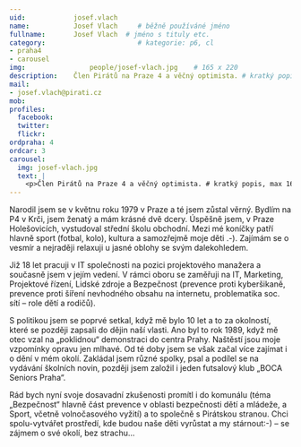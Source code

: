 ```yaml
---
uid:            josef.vlach
name:           Josef Vlach  	# běžně používáné jméno
fullname: 	    Josef Vlach  # jméno s tituly etc.
category:                       # kategorie: p6, cl
- praha4
- carousel
img: 		        people/josef-vlach.jpg    # 165 x 220
description:    Člen Pirátů na Praze 4 a věčný optimista. # kratký popis, max 160 znaků
mail:
- josef.vlach@pirati.cz
mob: 			
profiles:
  facebook:
  twitter: 
  flickr: 
ordpraha: 4
ordcar: 3
carousel:
  img: josef-vlach.jpg
  text: |
    <p>Člen Pirátů na Praze 4 a věčný optimista. # kratký popis, max 160 znaků.</p>
---
```

Narodil jsem se v květnu roku 1979 v Praze a té jsem zůstal věrný. Bydlím na P4 v Krči, jsem ženatý a mám krásné dvě dcery.
Úspěšně jsem, v Praze Holešovicích, vystudoval střední školu obchodní. Mezi mé koníčky patří hlavně sport (fotbal, kolo),
kultura a samozřejmě moje děti .-). Zajímám se o vesmír a nejraději relaxuji u jasné oblohy se svým dalekohledem.

Již 18 let pracuji v IT společnosti na pozici projektového manažera a současně jsem v jejím vedení. V rámci oboru se zaměřuji
na IT, Marketing, Projektové řízení, Lidské zdroje a Bezpečnost (prevence proti kyberšikaně, prevence proti šíření nevhodného
obsahu na internetu, problematika soc. sítí – role dětí a rodičů).

S politikou jsem se poprvé setkal, když mě bylo 10 let a to za okolností, které se později zapsali do dějin naší vlasti. Ano
byl to rok 1989, když mě otec vzal na „poklidnou“ demonstraci do centra Prahy. Naštěstí jsou moje vzpomínky opravu jen mlhavé.
Od té doby jsem se však začal více zajímat i o dění v mém okolí. Zakládal jsem různé spolky, psal a podílel se na vydávání
školních novin, později jsem založil i jeden futsalový klub „BOCA Seniors Praha“.

Rád bych nyní svoje dosavadní zkušenosti promítl i do komunálu (téma „Bezpečnost“ hlavně část prevence v oblasti bezpečnosti
dětí a mládeže, a Sport, včetně volnočasového vyžití) a to společně s Pirátskou stranou. Chci spolu-vytvářet prostředí, kde
budou naše děti vyrůstat a my stárnout:-) – se zájmem o své okolí, bez strachu...
